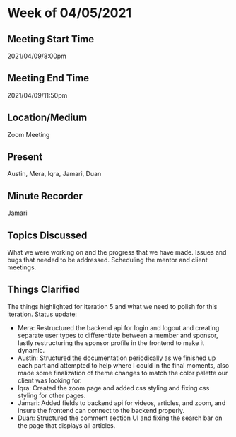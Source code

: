 # Week of 04/05/2021 
 
## Meeting Start Time
 
2021/04/09/8:00pm
 
## Meeting End Time
 
2021/04/09/11:50pm

## Location/Medium
 
Zoom Meeting
 
## Present
 
Austin, Mera, Iqra, Jamari, Duan
 
## Minute Recorder
 
Jamari

## Topics Discussed
What we were working on and the progress that we have made. 
Issues and bugs that needed to be addressed.
Scheduling the mentor and client meetings.

## Things Clarified
The things highlighted for iteration 5 and what we need to polish for this iteration.
Status update:
- Mera: Restructured the backend api for login and logout and creating separate user types to differentiate between a member and sponsor, 
        lastly restructuring the sponsor profile in the frontend to make it dynamic.
- Austin: Structured the documentation periodically as we finished up each part and attempted to help where I could in the final moments, 
          also made some finalization of theme changes to match the color palette our client was looking for.
- Iqra: Created the zoom page and added css styling and fixing css styling for other pages.
- Jamari: Added fields to backend api for videos, articles, and zoom, and insure the frontend can connect to the backend properly. 
- Duan: Structured the comment section UI and fixing the search bar on the page that displays all articles.
